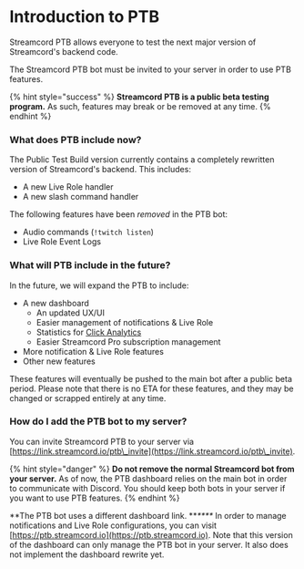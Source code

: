 # Introduction to PTB

Streamcord PTB allows everyone to test the next major version of Streamcord's backend code.

The Streamcord PTB bot must be invited to your server in order to use PTB features.

{% hint style="success" %}
**Streamcord PTB is a public beta testing program.** As such, features may break or be removed at any time.
{% endhint %}

### What does PTB include now?

The Public Test Build version currently contains a completely rewritten version of Streamcord's backend. This includes:

* A new Live Role handler
* A new slash command handler

The following features have been _removed_ in the PTB bot:

* Audio commands (`!twitch listen`)
* Live Role Event Logs

### What will PTB include in the future?

In the future, we will expand the PTB to include:

* A new dashboard
  * An updated UX/UI
  * Easier management of notifications & Live Role
  * Statistics for [Click Analytics](../notifications/spyglass/click-analytics.md)
  * Easier Streamcord Pro subscription management
* More notification & Live Role features
* Other new features

These features will eventually be pushed to the main bot after a public beta period. Please note that there is no ETA for these features, and they may be changed or scrapped entirely at any time.

### How do I add the PTB bot to my server?

You can invite Streamcord PTB to your server via [https://link.streamcord.io/ptb\_invite](https://link.streamcord.io/ptb\_invite).

{% hint style="danger" %}
**Do not remove the normal Streamcord bot from your server.** As of now, the PTB dashboard relies on the main bot in order to communicate with Discord. You should keep both bots in your server if you want to use PTB features.
{% endhint %}

**The PTB bot uses a different dashboard link. **_****_ In order to manage notifications and Live Role configurations, you can visit [https://ptb.streamcord.io](https://ptb.streamcord.io). Note that this version of the dashboard can only manage the PTB bot in your server. It also does not implement the dashboard rewrite yet.
